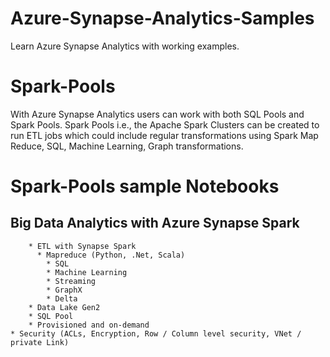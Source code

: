# Azure-Synapse-Analytics-Samples
Learn Azure Synapse Analytics with working examples.

# Spark-Pools
With Azure Synapse Analytics users can work with both SQL Pools and Spark Pools. Spark Pools i.e., the Apache Spark Clusters can be created to run ETL jobs which could include regular transformations using Spark Map Reduce, SQL, Machine Learning, Graph transformations. 

# Spark-Pools sample Notebooks

## Big Data Analytics with Azure Synapse Spark
		* ETL with Synapse Spark
		  * Mapreduce (Python, .Net, Scala)
			* SQL
			* Machine Learning
			* Streaming
			* GraphX
			* Delta
		* Data Lake Gen2
		* SQL Pool
		* Provisioned and on-demand
    * Security (ACLs, Encryption, Row / Column level security, VNet / private Link)
